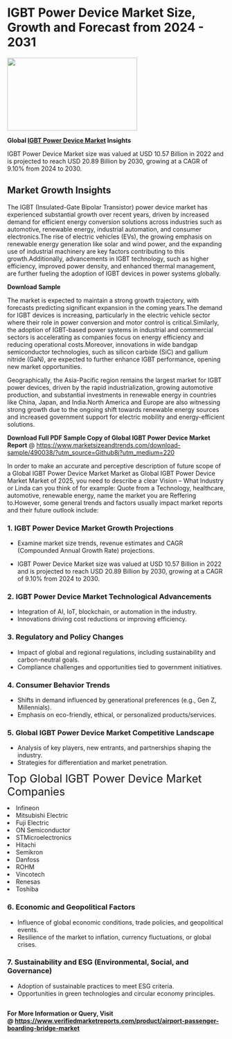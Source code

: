 <H1>IGBT Power Device Market Size, Growth and Forecast from 2024 - 2031</H1><img class="aligncenter size-medium wp-image-584254" src="https://thirdeyenews.in/wp-content/uploads/2024/09/Global-Market-Research-300x168.jpeg" alt="" width="300" height="168" /><p><strong>Global&nbsp;<a href="https://www.marketsizeandtrends.com/download-sample/490038/?utm_source=Github8j?utm_medium=220">IGBT Power Device Market</a> Insights</strong></p><p>IGBT Power Device Market size was valued at USD 10.57 Billion in 2022 and is projected to reach USD 20.89 Billion by 2030, growing at a CAGR of 9.10% from 2024 to 2030.</p><p><h2>Market Growth Insights</h2> <p>The IGBT (Insulated-Gate Bipolar Transistor) power device market has experienced substantial growth over recent years, driven by increased demand for efficient energy conversion solutions across industries such as automotive, renewable energy, industrial automation, and consumer electronics.The rise of electric vehicles (EVs), the growing emphasis on renewable energy generation like solar and wind power, and the expanding use of industrial machinery are key factors contributing to this growth.Additionally, advancements in IGBT technology, such as higher efficiency, improved power density, and enhanced thermal management, are further fueling the adoption of IGBT devices in power systems globally.</p> <p><strong>Download Sample</strong></p> <p>The market is expected to maintain a strong growth trajectory, with forecasts predicting significant expansion in the coming years.The demand for IGBT devices is increasing, particularly in the electric vehicle sector where their role in power conversion and motor control is critical.Similarly, the adoption of IGBT-based power systems in industrial and commercial sectors is accelerating as companies focus on energy efficiency and reducing operational costs.Moreover, innovations in wide bandgap semiconductor technologies, such as silicon carbide (SiC) and gallium nitride (GaN), are expected to further enhance IGBT performance, opening new market opportunities.</p> <p>Geographically, the Asia-Pacific region remains the largest market for IGBT power devices, driven by the rapid industrialization, growing automotive production, and substantial investments in renewable energy in countries like China, Japan, and India.North America and Europe are also witnessing strong growth due to the ongoing shift towards renewable energy sources and increased government support for electric mobility and energy-efficient solutions.</p> <p><span class=""><strong>Download Full PDF Sample Copy of Global IGBT Power Device Market Report</strong> @ <a href="https://www.marketsizeandtrends.com/download-sample/490038/?utm_source=Github8j?utm_medium=220" target="_blank">https://www.marketsizeandtrends.com/download-sample/490038/?utm_source=Github8j?utm_medium=220</a></span></p><p>In order to make an accurate and perceptive description of future scope of a Global&nbsp;IGBT Power Device Market Market as Global&nbsp;IGBT Power Device Market Market of 2025, you need to describe a clear Vision &ndash; What Industry or Linda can you think of for example: Quote from a Technology, healthcare, automotive, renewable energy, name the market you are Reffering to.However, some general trends and factors usually impact market reports and their future outlook include:</p><h3>1.&nbsp;<strong>IGBT Power Device Market Growth Projections</strong></h3><ul><li>Examine market size trends, revenue estimates and CAGR (Compounded Annual Growth Rate) projections.</li><li><p>IGBT Power Device Market size was valued at USD 10.57 Billion in 2022 and is projected to reach USD 20.89 Billion by 2030, growing at a CAGR of 9.10% from 2024 to 2030.</p></li></ul><h3>2.&nbsp;<strong>IGBT Power Device Market Technological Advancements</strong></h3><ul><li>Integration of AI, IoT, blockchain, or automation in the industry.</li><li>Innovations driving cost reductions or improving efficiency.</li></ul><h3>3.&nbsp;<strong>Regulatory and Policy Changes</strong></h3><ul><li>Impact of global and regional regulations, including sustainability and carbon-neutral goals.</li><li>Compliance challenges and opportunities tied to government initiatives.</li></ul><h3>4.&nbsp;<strong>Consumer Behavior Trends</strong></h3><ul><li>Shifts in demand influenced by generational preferences (e.g., Gen Z, Millennials).</li><li>Emphasis on eco-friendly, ethical, or personalized products/services.</li></ul><h3>5.&nbsp;<strong>Global IGBT Power Device Market Competitive Landscape</strong></h3><ul><li>Analysis of key players, new entrants, and partnerships shaping the industry.</li><li>Strategies for differentiation and market penetration.</li></ul><p data-pm-slice="1 1 []"><span style="color: inherit; font-family: inherit; font-size: 25px;">Top Global IGBT Power Device Market Companies</span></p><div class="" data-test-id=""><p><li>Infineon</li><li> Mitsubishi Electric</li><li> Fuji Electric</li><li> ON Semiconductor</li><li> STMicroelectronics</li><li> Hitachi</li><li> Semikron</li><li> Danfoss</li><li> ROHM</li><li> Vincotech</li><li> Renesas</li><li> Toshiba</li></p></div><h3>6.&nbsp;<strong>Economic and Geopolitical Factors</strong></h3><ul><li>Influence of global economic conditions, trade policies, and geopolitical events.</li><li>Resilience of the market to inflation, currency fluctuations, or global crises.</li></ul><h3>7.&nbsp;<strong>Sustainability and ESG (Environmental, Social, and Governance)</strong></h3><ul><li>Adoption of sustainable practices to meet ESG criteria.</li><li>Opportunities in green technologies and circular economy principles.</li></ul><h2><strong style="font-size: 14px;">For More Information or Query, Visit @&nbsp;</strong><a style="background-color: #ffffff; font-size: 14px;" href="https://www.marketsizeandtrends.com/report/igbt-power-device-market/" target="_blank">https://www.verifiedmarketreports.com/product/airport-passenger-boarding-bridge-market</a></h2>